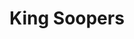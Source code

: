 ---
title: "King Soopers"
url: /fort-collins/king-soopers-south-timberline-road/
shop: supermarket
---